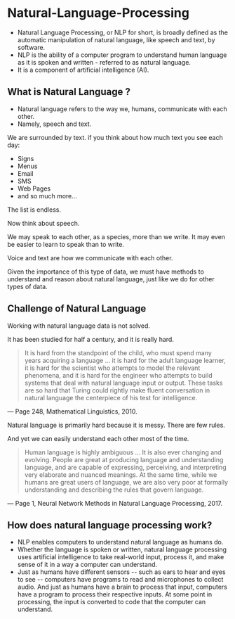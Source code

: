 # Natural-Language-Processing

* Natural Language Processing, or NLP for short, is broadly defined as the automatic manipulation of natural language, like speech and text, by software.
* NLP is the ability of a computer program to understand human language as it is spoken and written - referred to as natural language. 
* It is a component of artificial intelligence (AI).

## What is Natural Language ?

* Natural language refers to the way we, humans, communicate with each other.
* Namely, speech and text.

We are surrounded by text. if you think about how much text you see each day:

* Signs
* Menus
* Email
* SMS
* Web Pages
* and so much more…

The list is endless.

Now think about speech.

We may speak to each other, as a species, more than we write. It may even be easier to learn to speak than to write.

Voice and text are how we communicate with each other.

Given the importance of this type of data, we must have methods to understand and reason about natural language, just like we do for other types of data.

## Challenge of Natural Language

Working with natural language data is not solved.

It has been studied for half a century, and it is really hard.

> It is hard from the standpoint of the child, who must spend many years acquiring a language … it is hard for the adult language learner, it is hard for the scientist who attempts to model the relevant phenomena, and it is hard for the engineer who attempts to build systems that deal with natural language input or output. These tasks are so hard that Turing could rightly make fluent conversation in natural language the centerpiece of his test for intelligence.

— Page 248, Mathematical Linguistics, 2010.

Natural language is primarily hard because it is messy. There are few rules.

And yet we can easily understand each other most of the time.

> Human language is highly ambiguous … It is also ever changing and evolving. People are great at producing language and understanding language, and are capable of expressing, perceiving, and interpreting very elaborate and nuanced meanings. At the same time, while we humans are great users of language, we are also very poor at formally understanding and describing the rules that govern language.

— Page 1, Neural Network Methods in Natural Language Processing, 2017.

## How does natural language processing work?

* NLP enables computers to understand natural language as humans do. 
* Whether the language is spoken or written, natural language processing uses artificial intelligence to take real-world input, process it, and make sense of it in a way a computer can understand.
* Just as humans have different sensors -- such as ears to hear and eyes to see -- computers have programs to read and microphones to collect audio. And just as humans have a brain to process that input, computers have a program to process their respective inputs. At some point in processing, the input is converted to code that the computer can understand.

